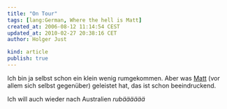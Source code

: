 ```yaml
---
title: "On Tour"
tags: [lang:German, Where the hell is Matt]
created_at: 2006-08-12 11:14:54 CEST
updated_at: 2010-02-27 20:38:16 CET
author: Holger Just

kind: article
publish: true
---
```


Ich bin ja selbst schon ein klein wenig rumgekommen. Aber was [Matt](http://wherethehellismatt.com/) (vor allem sich selbst gegenüber) geleistet hat, das ist schon beeindruckend.

Ich will auch wieder nach Australien *rubääääää*

<object width="425" height="344" class="center"><param name="movie" value="http://www.youtube-nocookie.com/v/bNF_P281Uu4&amp;hl=en_US&amp;fs=1&amp;rel=0"></param><param name="allowFullScreen" value="true"></param><param name="allowscriptaccess" value="always"></param><embed src="http://www.youtube-nocookie.com/v/bNF_P281Uu4&amp;hl=en_US&amp;fs=1&amp;rel=0" type="application/x-shockwave-flash" allowscriptaccess="always" allowfullscreen="true" width="425" height="344"></embed></object>